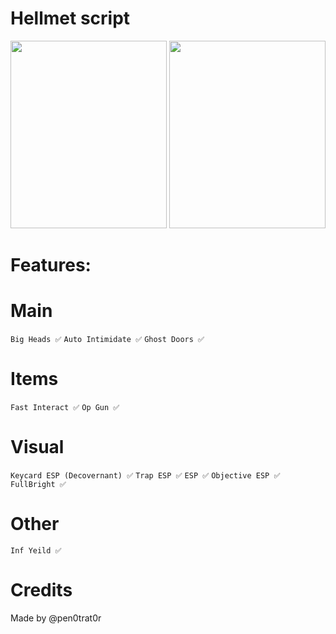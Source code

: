 # Hellmet script
<img src="https://github.com/user-attachments/assets/4b283d98-6ac1-42f6-91b3-643af16b6f6d" width="250" height="300"/>
<img src="https://github.com/user-attachments/assets/e4ce973a-814d-4ad4-9a20-283b0748fb6e" width="250" height="300"/>

# Features:
# Main
`Big Heads ✅`
`Auto Intimidate ✅`
`Ghost Doors ✅`
# Items
`Fast Interact ✅`
`Op Gun ✅`
# Visual
`Keycard ESP (Decovernant) ✅`
`Trap ESP ✅`
`ESP ✅`
`Objective ESP ✅`
`FullBright ✅`
# Other
`Inf Yeild ✅`
# Credits
Made by @pen0trat0r
